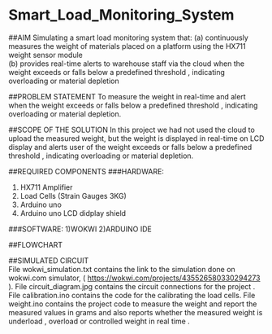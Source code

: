 # Smart_Load_Monitoring_System
##AIM
Simulating a smart load monitoring system that:
  (a) continuously measures the weight of materials placed on a platform using the HX711 weight sensor module   
  (b) provides real-time alerts to warehouse staff via the cloud when the weight exceeds or falls below a predefined threshold , indicating overloading or material depletion
  
##PROBLEM STATEMENT
  To measure the weight in real-time and alert when the weight exceeds or falls below a predefined threshold , indicating overloading or material depletion.

##SCOPE OF THE SOLUTION
  In this project we had not used the cloud to upload the measured weight, but the weight is displayed in real-time on LCD display and alerts user of the weight exceeds or falls below a predefined threshold ,     indicating overloading or material depletion.

##REQUIRED COMPONENTS
  ###HARDWARE:
  1) HX711 Amplifier
  2) Load Cells (Strain Gauges 3KG)
  3) Arduino uno
  4) Arduino uno LCD didplay shield
     
  ###SOFTWARE:
  1)WOKWI
  2)ARDUINO IDE

##FLOWCHART

  
##SIMULATED CIRCUIT  
File wokwi_simulation.txt contains the link to the simulation done on wokwi.com simulator,
( https://wokwi.com/projects/435526580330294273 ).
File circuit_diagram.jpg contains the circuit connections for the project .
File calibration.ino contains the code for the calibrating the load cells.
File weight.ino contains the project code to measure the weight and report the measured values in grams and also reports whether the measured weight is underload , overload or controlled weight in real time .


